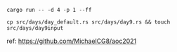 ```
cargo run -- -d 4 -p 1 --ff
```

```
cp src/days/day_default.rs src/days/day9.rs && touch src/days/day9input
```

ref:
https://github.com/MichaelCG8/aoc2021
